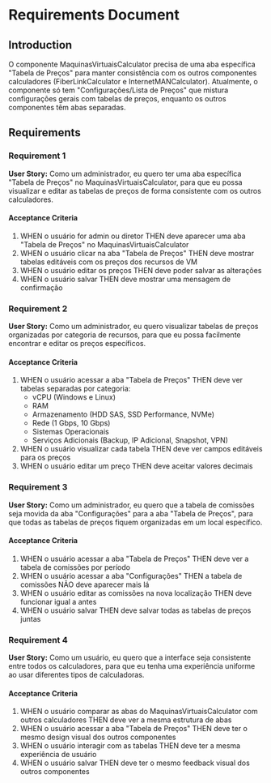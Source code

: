 # Requirements Document

## Introduction

O componente MaquinasVirtuaisCalculator precisa de uma aba específica "Tabela de Preços" para manter consistência com os outros componentes calculadores (FiberLinkCalculator e InternetMANCalculator). Atualmente, o componente só tem "Configurações/Lista de Preços" que mistura configurações gerais com tabelas de preços, enquanto os outros componentes têm abas separadas.

## Requirements

### Requirement 1

**User Story:** Como um administrador, eu quero ter uma aba específica "Tabela de Preços" no MaquinasVirtuaisCalculator, para que eu possa visualizar e editar as tabelas de preços de forma consistente com os outros calculadores.

#### Acceptance Criteria

1. WHEN o usuário for admin ou diretor THEN deve aparecer uma aba "Tabela de Preços" no MaquinasVirtuaisCalculator
2. WHEN o usuário clicar na aba "Tabela de Preços" THEN deve mostrar tabelas editáveis com os preços dos recursos de VM
3. WHEN o usuário editar os preços THEN deve poder salvar as alterações
4. WHEN o usuário salvar THEN deve mostrar uma mensagem de confirmação

### Requirement 2

**User Story:** Como um administrador, eu quero visualizar tabelas de preços organizadas por categoria de recursos, para que eu possa facilmente encontrar e editar os preços específicos.

#### Acceptance Criteria

1. WHEN o usuário acessar a aba "Tabela de Preços" THEN deve ver tabelas separadas por categoria:
   - vCPU (Windows e Linux)
   - RAM
   - Armazenamento (HDD SAS, SSD Performance, NVMe)
   - Rede (1 Gbps, 10 Gbps)
   - Sistemas Operacionais
   - Serviços Adicionais (Backup, IP Adicional, Snapshot, VPN)
2. WHEN o usuário visualizar cada tabela THEN deve ver campos editáveis para os preços
3. WHEN o usuário editar um preço THEN deve aceitar valores decimais

### Requirement 3

**User Story:** Como um administrador, eu quero que a tabela de comissões seja movida da aba "Configurações" para a aba "Tabela de Preços", para que todas as tabelas de preços fiquem organizadas em um local específico.

#### Acceptance Criteria

1. WHEN o usuário acessar a aba "Tabela de Preços" THEN deve ver a tabela de comissões por período
2. WHEN o usuário acessar a aba "Configurações" THEN a tabela de comissões NÃO deve aparecer mais lá
3. WHEN o usuário editar as comissões na nova localização THEN deve funcionar igual a antes
4. WHEN o usuário salvar THEN deve salvar todas as tabelas de preços juntas

### Requirement 4

**User Story:** Como um usuário, eu quero que a interface seja consistente entre todos os calculadores, para que eu tenha uma experiência uniforme ao usar diferentes tipos de calculadoras.

#### Acceptance Criteria

1. WHEN o usuário comparar as abas do MaquinasVirtuaisCalculator com outros calculadores THEN deve ver a mesma estrutura de abas
2. WHEN o usuário acessar a aba "Tabela de Preços" THEN deve ter o mesmo design visual dos outros componentes
3. WHEN o usuário interagir com as tabelas THEN deve ter a mesma experiência de usuário
4. WHEN o usuário salvar THEN deve ter o mesmo feedback visual dos outros componentes